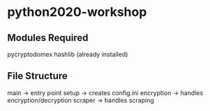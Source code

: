 # python2020-workshop

## Modules Required

pycryptodomex
hashlib (already installed)

## File Structure

main -> entry point
setup -> creates config.ini
encryption -> handles encryption/decryption
scraper -> handles scraping
